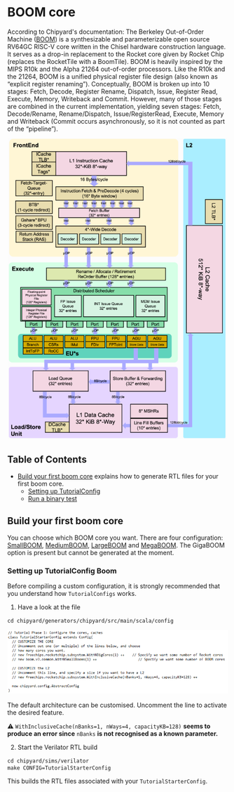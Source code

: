 # BOOM core

According to Chipyard's documentation:
The Berkeley Out-of-Order Machine ([BOOM](https://chipyard.readthedocs.io/en/stable/Generators/BOOM.html)) is a synthesizable and parameterizable open source RV64GC RISC-V core written in the Chisel hardware construction language. It serves as a drop-in replacement to the Rocket core given by Rocket Chip (replaces the RocketTile with a BoomTile). BOOM is heavily inspired by the MIPS R10k and the Alpha 21264 out-of-order processors. Like the R10k and the 21264, BOOM is a unified physical register file design (also known as “explicit register renaming”). Conceptually, BOOM is broken up into 10 stages: Fetch, Decode, Register Rename, Dispatch, Issue, Register Read, Execute, Memory, Writeback and Commit. However, many of those stages are combined in the current implementation, yielding seven stages: Fetch, Decode/Rename, Rename/Dispatch, Issue/RegisterRead, Execute, Memory and Writeback (Commit occurs asynchronously, so it is not counted as part of the “pipeline”).

<p align='center'>
<img src="./screenshots/BoomCore.PNG" alt="boom core" width="500"/>
</p>

## Table of Contents

- [Build your first boom core](#build-your-first-boom-core) explains how to generate RTL files for your first boom core.
    * [Setting up TutorialConfig](#setting-up-tutorialconfig-boom)
    * [Run a binary test](#run-a-binary-test-boom)

## Build your first boom core

You can choose which BOOM core you want. There are four configuration: [SmallBOOM](./ConfigFiles/SmallBOOM.log), [MediumBOOM](./ConfigFiles/MediumBOOM.log), [LargeBOOM](./ConfigFiles/LargeBOOM.log) and [MegaBOOM](./ConfigFiles/MegaBOOM.log). The GigaBOOM option is present but cannot be generated at the moment.

### Setting up TutorialConfig Boom

Before compiling a custom configuration, it is strongly recommended that you understand how ``TutorialConfigs`` works.

1. Have a look at the file

```shell
cd chipyard/generators/chipyard/src/main/scala/config
```
![Tutorial config](./screenshots/Tutorial%20config.png)

The default architecture can be customised. Uncomment the line to activate the desired feature.

:warning: ``WithInclusiveCache(nBanks=1, nWays=4, capacityKB=128)`` **seems to produce an error since** ``nBanks`` **is not recognised as a known parameter.**


2. Start the Verilator RTL build 
```shell
cd chipyard/sims/verilator
make CONFIG=TutorialStarterConfig
```

This builds the RTL files associated with your ``TutorialStarterConfig``.